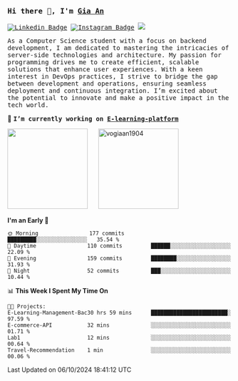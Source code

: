 ### <samp>Hi there 👋, I'm <a href="https://www.linkedin.com/in/vogiaan1904/" target="_blank">Gia An</a></samp>

<samp> [![Linkedin Badge](https://img.shields.io/badge/-LinkedIn-0e76a8?style=flat-square&logo=Linkedin&logoColor=white)](https://linkedin.com/in/vogiaan1904)
[![Instagram Badge](https://img.shields.io/badge/-Instagram-e4405f?style=flat-square&logo=Instagram&logoColor=white)](https://instagram.com/_.ja.ann_/) ![](https://komarev.com/ghpvc/?username=vogiaan1904&style=flat-square&base=500)</samp> 

<samp>As a Computer Science student with a focus on backend development, I am dedicated to mastering the intricacies of server-side technologies and architecture. My passion for programming drives me to create efficient, scalable solutions that enhance user experiences. With a keen interest in DevOps practices, I strive to bridge the gap between development and operations, ensuring seamless deployment and continuous integration. I’m excited about the potential to innovate and make a positive impact in the tech world.</samp>

🔭 <samp>**I’m currently working on [E-learning-platform](https://github.com/vogiaan1904/E-Learning-Management-Backend)**</samp>



<div>
  <img height="180em" src="https://github-readme-stats.vercel.app/api/top-langs/?username=vogiaan1904&show_icons=true&hide_border=true&layout=compact&langs_count=10&theme=transparent&include_orgs=true"/>
  &nbsp;&nbsp;&nbsp;&nbsp;
  <img height="180em" src="https://github-readme-stats.vercel.app/api?username=vogiaan1904&show_icons=true&hide_border=true&&count_private=true&include_all_commits=true&theme=transparent&locale=en" alt="vogiaan1904" />
</div>






<!--START_SECTION:waka-->
**I'm an Early 🐤** 

```text
🌞 Morning                177 commits         █████████░░░░░░░░░░░░░░░░   35.54 % 
🌆 Daytime                110 commits         ██████░░░░░░░░░░░░░░░░░░░   22.09 % 
🌃 Evening                159 commits         ████████░░░░░░░░░░░░░░░░░   31.93 % 
🌙 Night                  52 commits          ███░░░░░░░░░░░░░░░░░░░░░░   10.44 % 
```


📊 **This Week I Spent My Time On** 

```text
🐱‍💻 Projects: 
E-Learning-Management-Bac30 hrs 59 mins      ████████████████████████░   97.59 % 
E-commerce-API           32 mins             ░░░░░░░░░░░░░░░░░░░░░░░░░   01.71 % 
Lab1                     12 mins             ░░░░░░░░░░░░░░░░░░░░░░░░░   00.64 % 
Travel-Recommendation    1 min               ░░░░░░░░░░░░░░░░░░░░░░░░░   00.06 % 
```


 Last Updated on 06/10/2024 18:41:12 UTC
<!--END_SECTION:waka-->

